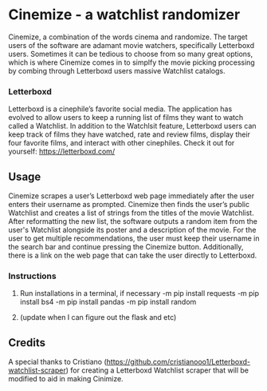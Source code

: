# Cinemize - a watchlist randomizer

Cinemize, a combination of the words cinema and randomize. The target users of the software are adamant movie watchers, specifically Letterboxd users. Sometimes it can be tedious to choose from so many great options, which is where Cinemize comes in to simplfy the movie picking processing by combing through Letterboxd users massive Watchlist catalogs. 

### Letterboxd 

Letterboxd is a cinephile’s favorite social media. The application has evolved to allow users to keep a running list of films they want to watch called a Watchlist. In addition to the Watchlsit feature, Letterboxd users can keep track of films they have watched, rate and review films, display their four favorite films, and interact with other cinephiles. Check it out for yourself: https://letterboxd.com/ 

## Usage

Cinemize scrapes a user’s Letterboxd web page immediately after the user enters their username as prompted. Cinemize then finds the user’s public Watchlist and creates a list of strings from the titles of the movie Watchlist. After reformatting the new list, the software outputs a random item from the user's Watchlist alongside its poster and a description of the movie. For the user to get multiple recommendations, the user must keep their username in the search bar and continue pressing the Cinemize button. Additionally, there is a link on the web page that can take the user directly to Letterboxd.

### Instructions

1) Run installations in a terminal, if necessary 
    -m pip install requests
    -m pip install bs4
    -m pip install pandas
    -m pip install random

2) (update when I can figure out the flask and etc)


## Credits

A special thanks to Cristiano (https://github.com/cristianooo1/Letterboxd-watchlist-scraper) for creating a Letterboxd Watchlist scraper that will be modified to aid in making Cinimize. 
